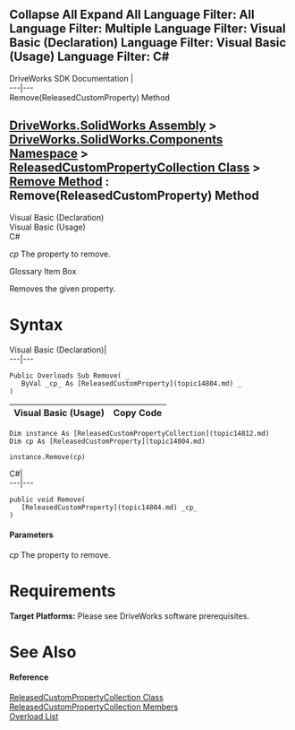       

 Collapse All Expand All  Language Filter: All  Language Filter: Multiple  Language Filter: Visual Basic (Declaration) Language Filter: Visual Basic (Usage) Language Filter: C#  
---  
DriveWorks SDK Documentation  |   
---|---  
Remove(ReleasedCustomProperty) Method   
  
[DriveWorks.SolidWorks Assembly](topic13342.md) > [DriveWorks.SolidWorks.Components Namespace](topic13925.md) > [ReleasedCustomPropertyCollection Class](topic14812.md) > [Remove Method](topic14820.md) : Remove(ReleasedCustomProperty) Method  
---  
  
Visual Basic (Declaration)    
Visual Basic (Usage)    
C# 

_cp_
    The property to remove.

Glossary Item Box

Removes the given property. 

# Syntax

Visual Basic (Declaration)|   
---|---  
      
    
    Public Overloads Sub Remove( _
       ByVal _cp_ As [ReleasedCustomProperty](topic14804.md) _
    )   
  
Visual Basic (Usage)| Copy Code  
---|---  
      
    
    Dim instance As [ReleasedCustomPropertyCollection](topic14812.md)
    Dim cp As [ReleasedCustomProperty](topic14804.md)
     
    instance.Remove(cp)  
  
C#|   
---|---  
      
    
    public void Remove( 
       [ReleasedCustomProperty](topic14804.md) _cp_
    )  
  
#### Parameters

 _cp_
    The property to remove.

# Requirements

**Target Platforms:** Please see DriveWorks software prerequisites.

# See Also

#### Reference

[ReleasedCustomPropertyCollection Class](topic14812.md)   
[ReleasedCustomPropertyCollection Members](topic14813.md)   
[Overload List](topic14820.md)


